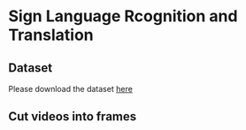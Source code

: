 # Sign Language Rcognition and Translation

## Dataset
Please download the dataset [here](https://drive.google.com/file/d/1C7k_m2m4n5VzI4lljMoezc-uowDEgIUh/view)

## Cut videos into frames
